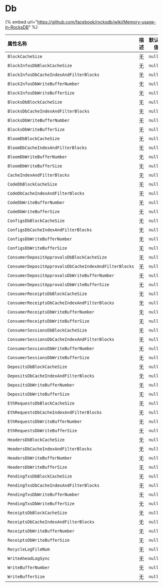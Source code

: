 # Db

{% embed url="https://github.com/facebook/rocksdb/wiki/Memory-usage-in-RocksDB" %}

| 属性名称 | 描述 | 默认值 |
| :--- | :--- | ---: |
| `BlockCacheSize` | 无 | `null` |
| `BlockInfosDbBlockCacheSize` | 无 | `null` |
| `BlockInfosDbCacheIndexAndFilterBlocks` | 无 | `null` |
| `BlockInfosDbWriteBufferNumber` | 无 | `null` |
| `BlockInfosDbWriteBufferSize` | 无 | `null` |
| `BlocksDbBlockCacheSize` | 无 | `null` |
| `BlocksDbCacheIndexAndFilterBlocks` | 无 | `null` |
| `BlocksDbWriteBufferNumber` | 无 | `null` |
| `BlocksDbWriteBufferSize` | 无 | `null` |
| `BloomDbBlockCacheSize` | 无 | `null` |
| `BloomDbCacheIndexAndFilterBlocks` | 无 | `null` |
| `BloomDbWriteBufferNumber` | 无 | `null` |
| `BloomDbWriteBufferSize` | 无 | `null` |
| `CacheIndexAndFilterBlocks` | 无 | `null` |
| `CodeDbBlockCacheSize` | 无 | `null` |
| `CodeDbCacheIndexAndFilterBlocks` | 无 | `null` |
| `CodeDbWriteBufferNumber` | 无 | `null` |
| `CodeDbWriteBufferSize` | 无 | `null` |
| `ConfigsDbBlockCacheSize` | 无 | `null` |
| `ConfigsDbCacheIndexAndFilterBlocks` | 无 | `null` |
| `ConfigsDbWriteBufferNumber` | 无 | `null` |
| `ConfigsDbWriteBufferSize` | 无 | `null` |
| `ConsumerDepositApprovalsDbBlockCacheSize` | 无 | `null` |
| `ConsumerDepositApprovalsDbCacheIndexAndFilterBlocks` | 无 | `null` |
| `ConsumerDepositApprovalsDbWriteBufferNumber` | 无 | `null` |
| `ConsumerDepositApprovalsDbWriteBufferSize` | 无 | `null` |
| `ConsumerReceiptsDbBlockCacheSize` | 无 | `null` |
| `ConsumerReceiptsDbCacheIndexAndFilterBlocks` | 无 | `null` |
| `ConsumerReceiptsDbWriteBufferNumber` | 无 | `null` |
| `ConsumerReceiptsDbWriteBufferSize` | 无 | `null` |
| `ConsumerSessionsDbBlockCacheSize` | 无 | `null` |
| `ConsumerSessionsDbCacheIndexAndFilterBlocks` | 无 | `null` |
| `ConsumerSessionsDbWriteBufferNumber` | 无 | `null` |
| `ConsumerSessionsDbWriteBufferSize` | 无 | `null` |
| `DepositsDbBlockCacheSize` | 无 | `null` |
| `DepositsDbCacheIndexAndFilterBlocks` | 无 | `null` |
| `DepositsDbWriteBufferNumber` | 无 | `null` |
| `DepositsDbWriteBufferSize` | 无 | `null` |
| `EthRequestsDbBlockCacheSize` | 无 | `null` |
| `EthRequestsDbCacheIndexAndFilterBlocks` | 无 | `null` |
| `EthRequestsDbWriteBufferNumber` | 无 | `null` |
| `EthRequestsDbWriteBufferSize` | 无 | `null` |
| `HeadersDbBlockCacheSize` | 无 | `null` |
| `HeadersDbCacheIndexAndFilterBlocks` | 无 | `null` |
| `HeadersDbWriteBufferNumber` | 无 | `null` |
| `HeadersDbWriteBufferSize` | 无 | `null` |
| `PendingTxsDbBlockCacheSize` | 无 | `null` |
| `PendingTxsDbCacheIndexAndFilterBlocks` | 无 | `null` |
| `PendingTxsDbWriteBufferNumber` | 无 | `null` |
| `PendingTxsDbWriteBufferSize` | 无 | `null` |
| `ReceiptsDbBlockCacheSize` | 无 | `null` |
| `ReceiptsDbCacheIndexAndFilterBlocks` | 无 | `null` |
| `ReceiptsDbWriteBufferNumber` | 无 | `null` |
| `ReceiptsDbWriteBufferSize` | 无 | `null` |
| `RecycleLogFileNum` | 无 | `null` |
| `WriteAheadLogSync` | 无 | `null` |
| `WriteBufferNumber` | 无 | `null` |
| `WriteBufferSize` | 无 | `null` |

